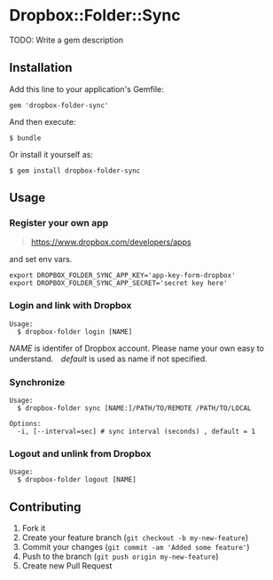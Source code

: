 # Dropbox::Folder::Sync

TODO: Write a gem description

## Installation

Add this line to your application's Gemfile:

    gem 'dropbox-folder-sync'

And then execute:

    $ bundle

Or install it yourself as:

    $ gem install dropbox-folder-sync
    
## Usage

### Register your own app

> https://www.dropbox.com/developers/apps

and set env vars.

    export DROPBOX_FOLDER_SYNC_APP_KEY='app-key-form-dropbox'
    export DROPBOX_FOLDER_SYNC_APP_SECRET='secret key here'


### Login and link with Dropbox

    Usage:
      $ dropbox-folder login [NAME]
    
*NAME* is identifer of Dropbox account. Please name your own easy to understand.　*default* is used as name if not specified.

### Synchronize

    Usage:
      $ dropbox-folder sync [NAME:]/PATH/TO/REMOTE /PATH/TO/LOCAL
      
    Options:
      -i, [--interval=sec] # sync interval (seconds) , default = 1
      
    
### Logout and unlink from Dropbox

    Usage:
      $ dropbox-folder logout [NAME]


## Contributing

1. Fork it
2. Create your feature branch (`git checkout -b my-new-feature`)
3. Commit your changes (`git commit -am 'Added some feature'`)
4. Push to the branch (`git push origin my-new-feature`)
5. Create new Pull Request
